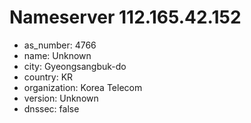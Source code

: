 # Nameserver 112.165.42.152

* as_number: 4766
* name: Unknown
* city: Gyeongsangbuk-do
* country: KR
* organization: Korea Telecom
* version: Unknown
* dnssec: false
